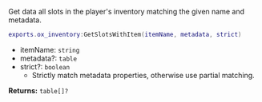 Get data all slots in the player's inventory matching the given name and metadata.

```lua
exports.ox_inventory:GetSlotsWithItem(itemName, metadata, strict)
```

- itemName: `string`
- metadata?: `table`
- strict?: `boolean`
  - Strictly match metadata properties, otherwise use partial matching.

**Returns:** `table[]?`
